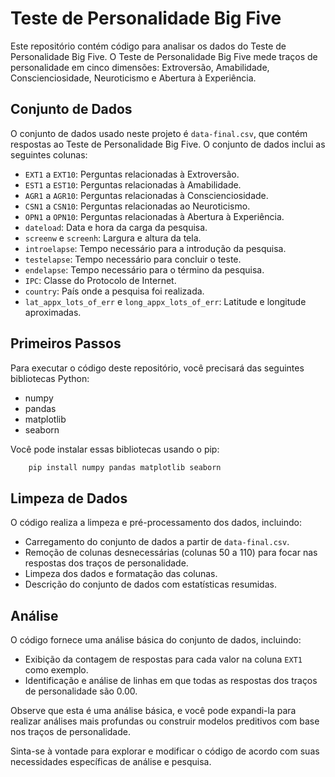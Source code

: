 # Teste de Personalidade Big Five

Este repositório contém código para analisar os dados do Teste de Personalidade Big Five. O Teste de Personalidade Big Five mede traços de personalidade em cinco dimensões: Extroversão, Amabilidade, Conscienciosidade, Neuroticismo e Abertura à Experiência.

## Conjunto de Dados

O conjunto de dados usado neste projeto é `data-final.csv`, que contém respostas ao Teste de Personalidade Big Five. O conjunto de dados inclui as seguintes colunas:

- `EXT1` a `EXT10`: Perguntas relacionadas à Extroversão.
- `EST1` a `EST10`: Perguntas relacionadas à Amabilidade.
- `AGR1` a `AGR10`: Perguntas relacionadas à Conscienciosidade.
- `CSN1` a `CSN10`: Perguntas relacionadas ao Neuroticismo.
- `OPN1` a `OPN10`: Perguntas relacionadas à Abertura à Experiência.
- `dateload`: Data e hora da carga da pesquisa.
- `screenw` e `screenh`: Largura e altura da tela.
- `introelapse`: Tempo necessário para a introdução da pesquisa.
- `testelapse`: Tempo necessário para concluir o teste.
- `endelapse`: Tempo necessário para o término da pesquisa.
- `IPC`: Classe do Protocolo de Internet.
- `country`: País onde a pesquisa foi realizada.
- `lat_appx_lots_of_err` e `long_appx_lots_of_err`: Latitude e longitude aproximadas.

## Primeiros Passos

Para executar o código deste repositório, você precisará das seguintes bibliotecas Python:

- numpy
- pandas
- matplotlib
- seaborn

Você pode instalar essas bibliotecas usando o pip:

```bash
    pip install numpy pandas matplotlib seaborn
```
## Limpeza de Dados

O código realiza a limpeza e pré-processamento dos dados, incluindo:

- Carregamento do conjunto de dados a partir de `data-final.csv`.
- Remoção de colunas desnecessárias (colunas 50 a 110) para focar nas respostas dos traços de personalidade.
- Limpeza dos dados e formatação das colunas.
- Descrição do conjunto de dados com estatísticas resumidas.

## Análise

O código fornece uma análise básica do conjunto de dados, incluindo:

- Exibição da contagem de respostas para cada valor na coluna `EXT1` como exemplo.
- Identificação e análise de linhas em que todas as respostas dos traços de personalidade são 0.00.

Observe que esta é uma análise básica, e você pode expandi-la para realizar análises mais profundas ou construir modelos preditivos com base nos traços de personalidade.

Sinta-se à vontade para explorar e modificar o código de acordo com suas necessidades específicas de análise e pesquisa.
